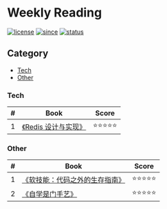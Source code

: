 # Weekly Reading
[![license](https://badgen.net/badge/license/CC-BY-SA-4.0/green)](https://github.com/yanglbme/weekly-reading/blob/master/LICENSE)
[![since](https://badgen.net/badge/since/2019.03.10/blue)](https://github.com/yanglbme/weekly-reading)
[![status](https://badgen.net/badge/status/updated-weekly/orange)](https://github.com/yanglbme/weekly-reading)

## Category
- [Tech](#Tech)
- [Other](#Other)

### Tech
| # | Book | Score |
|---|---|---|
| 1 | [《Redis 设计与实现》](docs/tech/2019-03-17.md) | ⭐⭐⭐⭐⭐ |

### Other
| # | Book | Score |
|---|---|---|
| 1 | [《软技能：代码之外的生存指南》](docs/other/2019-03-10.md) | ⭐⭐⭐⭐⭐ |
| 2 | [《自学是门手艺》](docs/other/2019-03-24.md) | ⭐⭐⭐⭐⭐ |